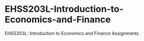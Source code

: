 # EHSS203L-Introduction-to-Economics-and-Finance
EHSS203L: Introduction to Economics and Finance Assignments
